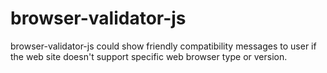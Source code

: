 browser-validator-js
====================

browser-validator-js could show friendly compatibility messages to user if the web site doesn't support specific web browser type or version.
